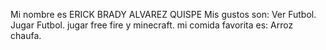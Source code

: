 Mi nombre es ERICK BRADY ALVAREZ QUISPE
Mis gustos son:
Ver Futbol.
Jugar Futbol.
jugar free fire y minecraft.
mi comida favorita es:
Arroz chaufa.